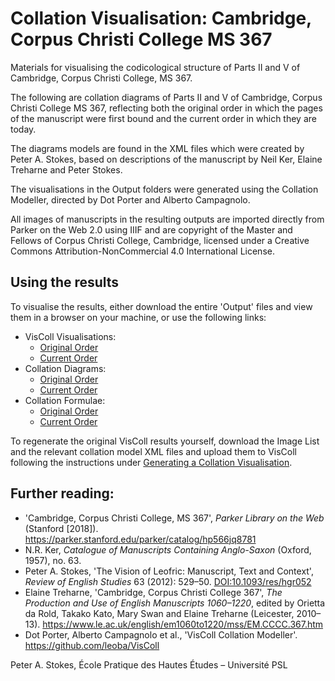 # Collation Visualisation: Cambridge, Corpus Christi College MS 367

Materials for visualising the codicological structure of Parts II and V of Cambridge, Corpus Christi College, MS 367.

The following are collation diagrams of Parts II and V of Cambridge, Corpus Christi College MS 367, reflecting both the original order in which the
pages of the manuscript were first bound and the current order in which they are today.</p>

The diagrams models are found in the XML files which were created by Peter A. Stokes, based on descriptions of the manuscript by Neil Ker, Elaine Treharne and
Peter Stokes. 

The visualisations in the Output folders were generated using the Collation Modeller, directed by Dot Porter and Alberto Campagnolo. 

All images of manuscripts in the resulting outputs are imported directly from Parker on the Web 2.0 using  IIIF and are copyright of the Master and
Fellows of Corpus Christi College, Cambridge, licensed under a Creative Commons Attribution-NonCommercial 4.0 International
License.

## Using the results

To visualise the results, either download the entire 'Output' files and view them in a browser on your machine, or use the following links:

* VisColl Visualisations:
  * [Original Order](https://pastokes.github.io/CCCC-367/Output%20%28original%20order%29/CCCC367.html)
  * [Current Order](https://pastokes.github.io/CCCC-367/Output%20%28current%20order%29/CCCC367.html)
* Collation Diagrams:
  * [Original Order](https://pastokes.github.io/CCCC-367/Output%20%28original%20order%29/CCCC367-diagrams.html)
  * [Current Order](https://pastokes.github.io/CCCC-367/Output%20%28current%20order%29/CCCC367-diagrams.html)
* Collation Formulae:
  * [Original Order](https://pastokes.github.io/CCCC-367/Output%20%28original%20order%29/CCCC367-formulas.html)
  * [Current Order](https://pastokes.github.io/CCCC-367/Output%20%28current%20order%29/CCCC367-formulas.html)

To regenerate the original VisColl results yourself, download the Image List and the relevant collation model XML files and upload them to VisColl following the instructions under [Generating a Collation Visualisation](https://github.com/leoba/VisColl#generate-collation-visualization).

## Further reading:

* 'Cambridge, Corpus Christi College, MS 367', _Parker Library on the Web_ (Stanford [2018]). <https://parker.stanford.edu/parker/catalog/hp566jq8781>
* N.R. Ker, _Catalogue of Manuscripts Containing Anglo-Saxon_ (Oxford, 1957), no. 63.
* Peter A. Stokes, 'The Vision of Leofric: Manuscript, Text and Context', _Review of English Studies_ 63 (2012): 529–50. [DOI:10.1093/res/hgr052](http://doi.org/10.1093/res/hgr052)
* Elaine Treharne, 'Cambridge, Corpus Christi College 367', _The Production and Use of English Manuscripts 1060–1220_, edited by Orietta da Rold, Takako Kato, Mary Swan and Elaine Treharne (Leicester, 2010–13). <https://www.le.ac.uk/english/em1060to1220/mss/EM.CCCC.367.htm>
* Dot Porter, Alberto Campagnolo et al., 'VisColl Collation Modeller'. <https://github.com/leoba/VisColl>

Peter A. Stokes, École Pratique des Hautes Études – Université PSL
